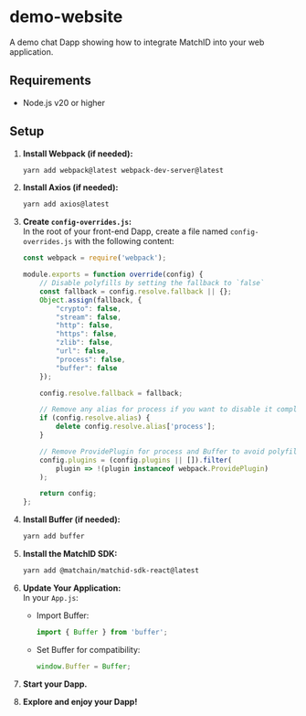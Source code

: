 # demo-website

A demo chat Dapp showing how to integrate MatchID into your web application.

## Requirements

- Node.js v20 or higher

## Setup

1. **Install Webpack (if needed):**

   ```bash
   yarn add webpack@latest webpack-dev-server@latest
   ```

2. **Install Axios (if needed):**

   ```bash
   yarn add axios@latest
   ```

3. **Create `config-overrides.js`:**  
   In the root of your front-end Dapp, create a file named `config-overrides.js` with the following content:

   ```javascript
   const webpack = require('webpack');

   module.exports = function override(config) {
       // Disable polyfills by setting the fallback to `false`
       const fallback = config.resolve.fallback || {};
       Object.assign(fallback, {
           "crypto": false,
           "stream": false,
           "http": false,
           "https": false,
           "zlib": false,
           "url": false,
           "process": false,
           "buffer": false
       });

       config.resolve.fallback = fallback;

       // Remove any alias for process if you want to disable it completely
       if (config.resolve.alias) {
           delete config.resolve.alias['process'];
       }

       // Remove ProvidePlugin for process and Buffer to avoid polyfills
       config.plugins = (config.plugins || []).filter(
           plugin => !(plugin instanceof webpack.ProvidePlugin)
       );

       return config;
   };
   ```

4. **Install Buffer (if needed):**

   ```bash
   yarn add buffer
   ```

5. **Install the MatchID SDK:**

   ```bash
   yarn add @matchain/matchid-sdk-react@latest
   ```

6. **Update Your Application:**  
   In your `App.js`:
   - Import Buffer:

     ```javascript
     import { Buffer } from 'buffer';
     ```

   - Set Buffer for compatibility:

     ```javascript
     window.Buffer = Buffer;
     ```

7. **Start your Dapp.**

8. **Explore and enjoy your Dapp!**
